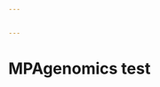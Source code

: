 ```yaml
---


---
```


<h1 id="mpagenomics-test">MPAgenomics test</h1>




<!--stackedit_data:
eyJoaXN0b3J5IjpbMTc2MTYwMTA5OF19
-->